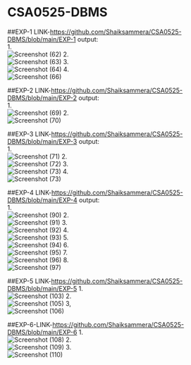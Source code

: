 # CSA0525-DBMS
##EXP-1 LINK-https://github.com/Shaiksammera/CSA0525-DBMS/blob/main/EXP-1
output:<br/>
1.<br/>
![Screenshot (62)](https://user-images.githubusercontent.com/112576522/193770945-3da27cc0-d304-4b89-b237-03a691b03ec7.png)
2.<br/>
![Screenshot (63)](https://user-images.githubusercontent.com/112576522/193771084-d66206d5-d6a7-4111-a8ae-c090b5c529d2.png)
3.<br/>
![Screenshot (64)](https://user-images.githubusercontent.com/112576522/193771350-5a77a579-0040-4342-bb80-8e126d3a8ff9.png)
4.<br/>
![Screenshot (66)](https://user-images.githubusercontent.com/112576522/193771276-c518c733-eaba-448b-a650-a5e36979aa6a.png)

##EXP-2 LINK-https://github.com/Shaiksammera/CSA0525-DBMS/blob/main/EXP-2
output:<br/>
1.<br/>
![Screenshot (69)](https://user-images.githubusercontent.com/112576522/193781809-f04fee51-79dd-4c17-9a13-4e00c72cb0fc.png)
2.<br/>
![Screenshot (70)](https://user-images.githubusercontent.com/112576522/193781996-c08348f9-2aaa-478a-978d-1ab43deba15a.png)

##EXP-3 LINK-https://github.com/Shaiksammera/CSA0525-DBMS/blob/main/EXP-3
output:<br/>
1.<br/>
![Screenshot (71)](https://user-images.githubusercontent.com/112576522/193872576-4ef9ecac-84a6-4c8a-8dd4-b2d2abee60ae.png)
2.<br/>
![Screenshot (72)](https://user-images.githubusercontent.com/112576522/193872642-c39402a9-7ce0-4d06-ae03-8e644ed948e3.png)
3.<br/>
![Screenshot (73)](https://user-images.githubusercontent.com/112576522/193872695-357a3322-ceeb-499d-9f77-f59402a83658.png)
4.<br/>
![Screenshot (73)](https://user-images.githubusercontent.com/112576522/193872775-84d1bfaf-14e6-4a80-87d5-6658127ca428.png)

##EXP-4 LINK-https://github.com/Shaiksammera/CSA0525-DBMS/blob/main/EXP-4
output:<br/>
1.<br/>
![Screenshot (90)](https://user-images.githubusercontent.com/112576522/194212050-3335a0fb-e23d-4944-ae5c-c5cb4eb0d48c.png)
2.<br/>
![Screenshot (91)](https://user-images.githubusercontent.com/112576522/194212173-0b3a8304-28a4-4af7-9303-7946a31058ea.png)
3.<br/>
![Screenshot (92)](https://user-images.githubusercontent.com/112576522/194212474-ffa13399-55ac-4d49-8213-42c038d76c8c.png)
4.<br/>
![Screenshot (93)](https://user-images.githubusercontent.com/112576522/194212593-f20aa126-d03f-4d0a-acc8-f638e1a59572.png)
5.<br/>
![Screenshot (94)](https://user-images.githubusercontent.com/112576522/194212709-2431ac9e-d059-43c8-982d-a089703155f3.png)
6.<br/>
![Screenshot (95)](https://user-images.githubusercontent.com/112576522/194212786-e74ef442-30af-42ab-bf26-6b5952ba86e3.png)
7.<br/>
![Screenshot (96)](https://user-images.githubusercontent.com/112576522/194212906-5029756e-06d8-417d-8801-ab882970e858.png)
8.<br/>
![Screenshot (97)](https://user-images.githubusercontent.com/112576522/194213001-d2990f60-b893-40b6-bcb5-a69b32a03509.png)

##EXP-5 LINK-https://github.com/Shaiksammera/CSA0525-DBMS/blob/main/EXP-5
1.<BR/>
![Screenshot (103)](https://user-images.githubusercontent.com/112576522/194214273-95e88392-8931-4ed2-b49a-5d8ba0fca772.png)
2.<BR/>
![Screenshot (105)](https://user-images.githubusercontent.com/112576522/194214557-bcb24564-ec0c-45b8-a878-557937db8fc9.png)
3,<BR/>
![Screenshot (106)](https://user-images.githubusercontent.com/112576522/194214660-370666be-344c-4450-8414-1c45c230c1c9.png)

##EXP-6-LINK-https://github.com/Shaiksammera/CSA0525-DBMS/blob/main/EXP-6
1.<BR/>
![Screenshot (108)](https://user-images.githubusercontent.com/112576522/194215209-883b8bf8-9db6-4644-b9e1-16d368f4d4d3.png)
2.<BR/>
![Screenshot (109)](https://user-images.githubusercontent.com/112576522/194215305-2d673678-bfff-4106-8c59-ab3b10313884.png)
3.<BR/>
![Screenshot (110)](https://user-images.githubusercontent.com/112576522/194215458-50bcd652-da82-4721-88ea-e34b45d6571c.png)

